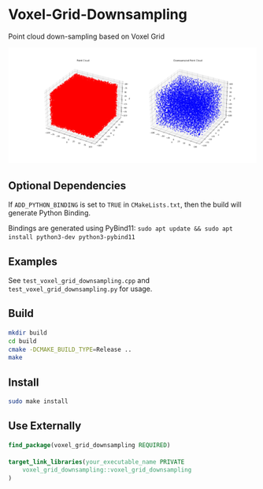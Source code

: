 # Voxel-Grid-Downsampling
Point cloud down-sampling based on Voxel Grid

![image1](https://github.com/YevgeniyEngineer/Voxel-Grid-Downsampling/blob/main/images/result.png)

## Optional Dependencies
If `ADD_PYTHON_BINDING` is set to `TRUE` in `CMakeLists.txt`, then the build will generate Python Binding.

Bindings are generated using PyBind11:
`sudo apt update && sudo apt install python3-dev python3-pybind11`

## Examples
See `test_voxel_grid_downsampling.cpp` and `test_voxel_grid_downsampling.py` for usage.

## Build
```bash
mkdir build
cd build
cmake -DCMAKE_BUILD_TYPE=Release ..
make
```

## Install
```bash
sudo make install
```

## Use Externally
```cmake
find_package(voxel_grid_downsampling REQUIRED)

target_link_libraries(your_executable_name PRIVATE 
    voxel_grid_downsampling::voxel_grid_downsampling
)
```